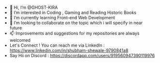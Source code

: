 - 👋 Hi, I’m @GHOST-KIRA
- 👀 I’m interested in Coding , Gaming and Reading Historic Books
- 🌱 I’m currently learning Front-end Web Development
- 💞️ I’m looking to collaborate on the topic which i will specify in near future
- 📫 Improvements and suggestions for my repositories are always welcomed
- Let's Connect ! You can reach me via LinkedIn : https://www.linkedin.com/in/shubham-shewale-9790841a8
- Say Hii on Discord : https://discordapp.com/users/919560947390119976
<!---
GHOST-KIRA/GHOST-KIRA is a ✨ special ✨ repository because its `README.md` (this file) appears on your GitHub profile.
You can click the Preview link to take a look at your changes.
--->
